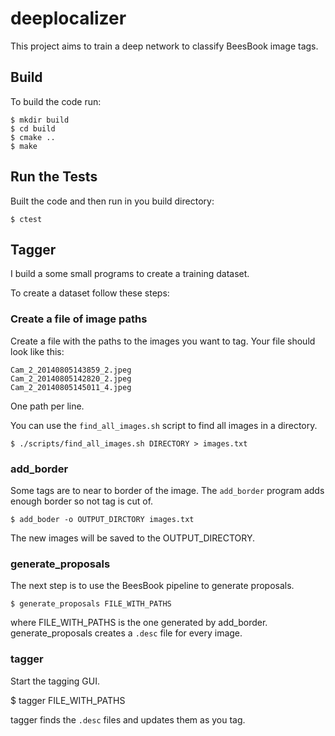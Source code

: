 # deeplocalizer

This project aims to train a deep network to classify BeesBook image tags.

## Build

To build the code run:

```
$ mkdir build
$ cd build
$ cmake ..
$ make
```
## Run the Tests

Built the code and then run in you build directory:

```
$ ctest
```

## Tagger

I build a some small programs to create a training dataset.

To create a dataset follow these steps:

### Create a file of image paths

Create a file with the paths to the images you want to tag.
Your file should look like this:
```
Cam_2_20140805143859_2.jpeg
Cam_2_20140805142820_2.jpeg
Cam_2_20140805145011_4.jpeg
```
One path per line.

You can use the `find_all_images.sh` script to find all images in a directory.

```
$ ./scripts/find_all_images.sh DIRECTORY > images.txt
```

### add_border

Some tags are to near to border of the image. The `add_border` program
adds enough border so not tag is cut of.

```
$ add_boder -o OUTPUT_DIRCTORY images.txt
```

The new images will be saved to the OUTPUT_DIRECTORY.

### generate_proposals

The next step is to use the BeesBook pipeline to generate proposals.

```
$ generate_proposals FILE_WITH_PATHS
```
where FILE_WITH_PATHS is the one generated by add_border.
generate_proposals creates a `.desc` file for every image.

### tagger

Start the tagging GUI.

$ tagger FILE_WITH_PATHS

tagger finds the `.desc` files and updates them as you tag.
